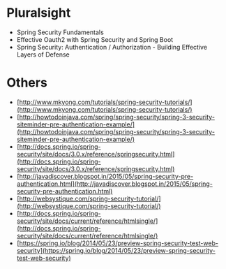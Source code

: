 # Pluralsight
* Spring Security Fundamentals
* Effective Oauth2 with Spring Security and Spring Boot
* Spring Security: Authentication / Authorization - Building Effective Layers of Defense

# Others
* [http://www.mkyong.com/tutorials/spring-security-tutorials/](http://www.mkyong.com/tutorials/spring-security-tutorials/)
* [http://howtodoinjava.com/spring/spring-security/spring-3-security-siteminder-pre-authentication-example/](http://howtodoinjava.com/spring/spring-security/spring-3-security-siteminder-pre-authentication-example/)
* [http://docs.spring.io/spring-security/site/docs/3.0.x/reference/springsecurity.html](http://docs.spring.io/spring-security/site/docs/3.0.x/reference/springsecurity.html)
* [http://javadiscover.blogspot.in/2015/05/spring-security-pre-authentication.html](http://javadiscover.blogspot.in/2015/05/spring-security-pre-authentication.html)
* [http://websystique.com/spring-security-tutorial/](http://websystique.com/spring-security-tutorial/)
* [http://docs.spring.io/spring-security/site/docs/current/reference/htmlsingle/](http://docs.spring.io/spring-security/site/docs/current/reference/htmlsingle/)
* [https://spring.io/blog/2014/05/23/preview-spring-security-test-web-security](https://spring.io/blog/2014/05/23/preview-spring-security-test-web-security)